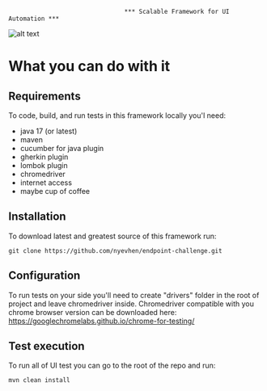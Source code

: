                                     *** Scalable Framework for UI Automation ***
![alt text](https://github.com/nyevhen/endpoint-challenge/blob/main/Screenshot%202024-06-15%20at%201.52.30%E2%80%AFPM.png)

# What you can do with it



## Requirements
To code, build, and run tests in this framework locally you'l need:
- java 17 (or latest)
- maven
- cucumber for java plugin
- gherkin plugin
- lombok plugin
- chromedriver
- internet access
- maybe cup of coffee

## Installation
To download latest and greatest source of this framework run:

```git clone https://github.com/nyevhen/endpoint-challenge.git```

## Configuration
To run tests on your side you'll need to create "drivers" folder in the root of project and leave chromedriver inside.
Chromedriver compatible with you chrome browser version can be downloaded here:
https://googlechromelabs.github.io/chrome-for-testing/


## Test execution
To run all of UI test you can go to the root of the repo and run:

```mvn clean install```
